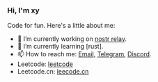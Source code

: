 ### Hi, I'm xy 

Code for fun. Here's a little about me:

- 🔭 I’m currently working on [nostr relay](https://github.com/kasugamirai/rust-nostr-server).
- 🌱 I’m currently learning [rust].
- 📫 How to reach me: [Email](xyzmhx@gmail.com), [Telegram](https://t.me/okuzorakohaku), [Discord](https://discord.gg/Tjcc6G9K8Q).
- Leetcode: [leetcode](https://leetcode.com/xy01/)
- Leetcode.cn: [leecode.cn](https://leetcode.cn/u/abenana/)
